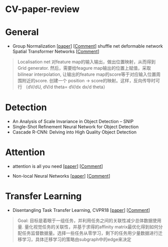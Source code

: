 # CV-paper-review
# General
* Group Normalization  [[paper](https://arxiv.org/abs/1803.08494 "悬停显示")] [[Comment](https://zhuanlan.zhihu.com/p/35005794)]
shuffle net
deformable network
Spatial Transformer Networks [[Comment](https://zhuanlan.zhihu.com/p/41738716)] 
> Localisation net 对feature map的输入输出，做出位置映射，从而得到 Grid generator. 然后，需要给feagure map输出的位置上赋值，采取bilinear interpolation, 让输出的feature map的score等于对应输入位置周围附近的score. 创建一个 position -> score的映射。这样，反向传导时可行 （dV/dU, dV/d theta= dV/dx dx/d theta）
# Detection
* An Analysis of Scale Invariance in Object Detection – SNIP
* Single-Shot Refinement Neural Network for Object Detection
* Cascade R-CNN: Delving into High Quality Object Detection

# Attention
* attention is all you need  [[paper](https://arxiv.org/pdf/1711.07971.pdf "悬停显示")] [[Comment](https://zhuanlan.zhihu.com/p/34781297)]

* Non-local Neural Networks  [[paper](https://arxiv.org/abs/1711.07971 "悬停显示")] [[Comment](https://zhuanlan.zhihu.com/p/33345791)]



# Transfer Learning
* Disentangling Task Transfer Learning, CVPR18 [[paper](http://taskonomy.stanford.edu/taskonomy_CVPR2018.pdf "悬停显示")] [[Comment](https://zhuanlan.zhihu.com/p/38425434)]  

>Goal: 目标是着眼于一组任务，并利用任务之间的关联性减少总体数据使用量. 量化视觉任务的关联性，并基于求得的affinity matrix最优化得到如何分配任务监督数据量。选择一些任务从零学习，剩下的任务用少量数据进行迁移学习，具体迁移学习的策略由subgraph中的edge来决定
